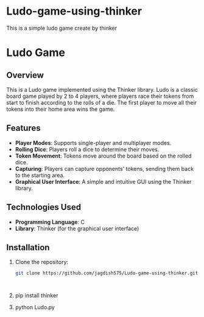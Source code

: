 # Ludo-game-using-thinker
This is a simple ludo game create by thinker 

# Ludo Game

## Overview
This is a Ludo game implemented using the Thinker library. Ludo is a classic board game played by 2 to 4 players, where players race their tokens from start to finish according to the rolls of a die. The first player to move all their tokens into their home area wins the game.

## Features
- **Player Modes**: Supports single-player and multiplayer modes.
- **Rolling Dice**: Players roll a dice to determine their moves.
- **Token Movement**: Tokens move around the board based on the rolled dice.
- **Capturing**: Players can capture opponents' tokens, sending them back to the starting area.
- **Graphical User Interface**: A simple and intuitive GUI using the Thinker library.

## Technologies Used
- **Programming Language**: C
- **Library**: Thinker (for the graphical user interface)

## Installation
1. Clone the repository:
   ```bash
   git clone https://github.com/jagdish575/Ludo-game-using-thinker.git




1. pip install thinker 

2. python Ludo.py